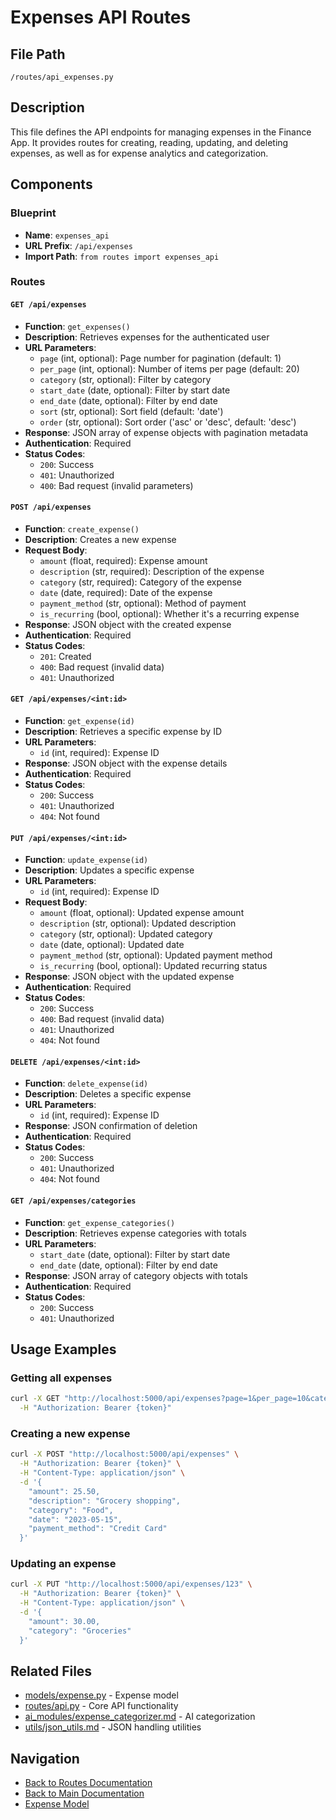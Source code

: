 # Expenses API Routes

## File Path
`/routes/api_expenses.py`

## Description
This file defines the API endpoints for managing expenses in the Finance App. It provides routes for creating, reading, updating, and deleting expenses, as well as for expense analytics and categorization.

## Components

### Blueprint

- **Name**: `expenses_api`
- **URL Prefix**: `/api/expenses`
- **Import Path**: `from routes import expenses_api`

### Routes

#### `GET /api/expenses`
- **Function**: `get_expenses()`
- **Description**: Retrieves expenses for the authenticated user
- **URL Parameters**:
  - `page` (int, optional): Page number for pagination (default: 1)
  - `per_page` (int, optional): Number of items per page (default: 20)
  - `category` (str, optional): Filter by category
  - `start_date` (date, optional): Filter by start date
  - `end_date` (date, optional): Filter by end date
  - `sort` (str, optional): Sort field (default: 'date')
  - `order` (str, optional): Sort order ('asc' or 'desc', default: 'desc')
- **Response**: JSON array of expense objects with pagination metadata
- **Authentication**: Required
- **Status Codes**:
  - `200`: Success
  - `401`: Unauthorized
  - `400`: Bad request (invalid parameters)

#### `POST /api/expenses`
- **Function**: `create_expense()`
- **Description**: Creates a new expense
- **Request Body**:
  - `amount` (float, required): Expense amount
  - `description` (str, required): Description of the expense
  - `category` (str, required): Category of the expense
  - `date` (date, required): Date of the expense
  - `payment_method` (str, optional): Method of payment
  - `is_recurring` (bool, optional): Whether it's a recurring expense
- **Response**: JSON object with the created expense
- **Authentication**: Required
- **Status Codes**:
  - `201`: Created
  - `400`: Bad request (invalid data)
  - `401`: Unauthorized

#### `GET /api/expenses/<int:id>`
- **Function**: `get_expense(id)`
- **Description**: Retrieves a specific expense by ID
- **URL Parameters**:
  - `id` (int, required): Expense ID
- **Response**: JSON object with the expense details
- **Authentication**: Required
- **Status Codes**:
  - `200`: Success
  - `401`: Unauthorized
  - `404`: Not found

#### `PUT /api/expenses/<int:id>`
- **Function**: `update_expense(id)`
- **Description**: Updates a specific expense
- **URL Parameters**:
  - `id` (int, required): Expense ID
- **Request Body**:
  - `amount` (float, optional): Updated expense amount
  - `description` (str, optional): Updated description
  - `category` (str, optional): Updated category
  - `date` (date, optional): Updated date
  - `payment_method` (str, optional): Updated payment method
  - `is_recurring` (bool, optional): Updated recurring status
- **Response**: JSON object with the updated expense
- **Authentication**: Required
- **Status Codes**:
  - `200`: Success
  - `400`: Bad request (invalid data)
  - `401`: Unauthorized
  - `404`: Not found

#### `DELETE /api/expenses/<int:id>`
- **Function**: `delete_expense(id)`
- **Description**: Deletes a specific expense
- **URL Parameters**:
  - `id` (int, required): Expense ID
- **Response**: JSON confirmation of deletion
- **Authentication**: Required
- **Status Codes**:
  - `200`: Success
  - `401`: Unauthorized
  - `404`: Not found

#### `GET /api/expenses/categories`
- **Function**: `get_expense_categories()`
- **Description**: Retrieves expense categories with totals
- **URL Parameters**:
  - `start_date` (date, optional): Filter by start date
  - `end_date` (date, optional): Filter by end date
- **Response**: JSON array of category objects with totals
- **Authentication**: Required
- **Status Codes**:
  - `200`: Success
  - `401`: Unauthorized

## Usage Examples

### Getting all expenses
```bash
curl -X GET "http://localhost:5000/api/expenses?page=1&per_page=10&category=Food" \
  -H "Authorization: Bearer {token}"
```

### Creating a new expense
```bash
curl -X POST "http://localhost:5000/api/expenses" \
  -H "Authorization: Bearer {token}" \
  -H "Content-Type: application/json" \
  -d '{
    "amount": 25.50,
    "description": "Grocery shopping",
    "category": "Food",
    "date": "2023-05-15",
    "payment_method": "Credit Card"
  }'
```

### Updating an expense
```bash
curl -X PUT "http://localhost:5000/api/expenses/123" \
  -H "Authorization: Bearer {token}" \
  -H "Content-Type: application/json" \
  -d '{
    "amount": 30.00,
    "category": "Groceries"
  }'
```

## Related Files

- [models/expense.py](../models/expense.md) - Expense model
- [routes/api.py](./api.md) - Core API functionality
- [ai_modules/expense_categorizer.md](../ai_modules/expense_categorizer.md) - AI categorization
- [utils/json_utils.md](../utils/json_utils.md) - JSON handling utilities

## Navigation

- [Back to Routes Documentation](./README.md)
- [Back to Main Documentation](../README.md)
- [Expense Model](../models/expense.md) 